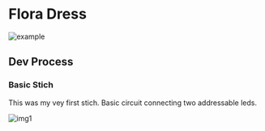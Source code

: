 # Flora Dress

![example](assets/videos/example.gif)



## Dev Process

### Basic Stich
This was my vey first stich. Basic circuit connecting two addressable leds. 

![img1](assets/images/basic_stich.jpg)
